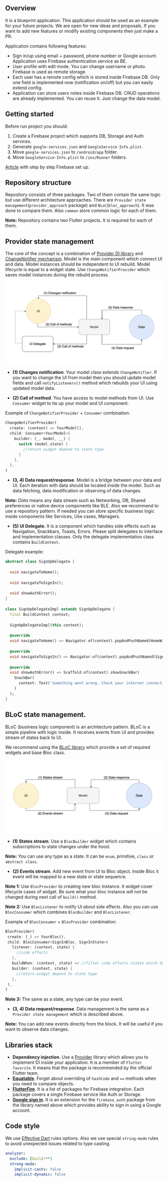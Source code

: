## Overview
It is a blueprint application. This application should be used as an example for your future projects. We are open for new ideas and proposals. If you want to add new features or modify existing components then just make a PR.

Application contains following features:
* Sign in/up using email + password, phone number or Google account. Application uses Firebase authentication service as BE.
* User profile with edit mode. You can change username or photo. Firebase is used as remote storage. 
* Each user has a remote config which is stored inside Firebase DB. Only one field is implemented now (notification on/off) but you can easily extend config.
* Application can store users notes inside Firebase DB. CRUD operations are already implemented. You can reuse it. Just change the data model.
## Getting started
Before run project you should:
1. Create a Firebase project which supports DB, Storage and Auth services. 
2. Generate `google-services.json` and `GoogleService-Info.plist`. 
3. Move `google-services.json` to `/android/app` folder.
4. Move `GoogleService-Info.plist` to `/ios/Runner` folders.

[Article](https://medium.com/flutterpub/flutter-how-to-do-user-login-with-firebase-a6af760b14d5) with step by step Firebase set up.
## Repository structure
Repository consists of three packages. Two of them contain the same logic but use different architecture approaches. There are `Provider state management`(`provider_approach` package) and `BLoC`(`bloc_approach`). It was done to compare them. Also `common` store common logic for each of them.

**Note:** Repository contains two Flutter projects. It is required for each of them.
## Provider state management
The core of the concept is a combination of [Provider DI library](https://pub.dev/packages/provider) and [ChangeNotifier mechanism](https://flutter.dev/docs/development/data-and-backend/state-mgmt/simple). Model is the main component which connect UI and data. Model instances should be independent to UI rebuild. Model lifecycle is equal to a widget state. Use `ChangeNotifierProvider` which saves model instances during the rebuild process.

![Provider architecture](diagrams/provider_diagram.png)
* **(1) Changes notification**. Your model class extends `ChangeNotifier`. If you want to change the UI from model then you should update model fields and call `notifyListeners()` method which rebuilds your UI using updated model data.

* **(2) Call of method**. You have access to model methods from UI. Use `Consumer` widget to tie up your model and UI component.

Example of `ChangeNotifierProvider` + `Consumer` combination:
```dart
ChangeNotifierProvider(
  create: (context) => YourModel(),
  child: Consumer<YourModel>(
    builder: (_, model, __) {
      switch (model.state) {
        //return widget depend to state type
      }
    },
  ),
)
```
* **(3, 4) Data request/response**. Model is a bridge between your data and UI. Each iteration with data should be located inside the model. Such as data fetching, data modification or observing of data changes.

**Note:** _Data_ means any data stream such as Networking, DB, Shared preferences or native device components like BLE. Also we recommend to use a repository pattern. If needed you can store specific business logic inside components like Services, Use cases, Managers.
* **(5) UI Delegate**. It is a component which handles side effects such as Navigation, Snackbars, Toasts, Errors. Please split delegates to interface and implementation classes. Only the delegate implementation class contains `BuildContext`.

Delegate example:
```dart
abstract class SignUpDelegate {

  void navigateToHome();

  void navigateToSignIn();

  void showAuthError();
}

class SignUpDelegateImpl extends SignUpDelegate {
  final BuildContext context;

  SignUpDelegateImpl(this.context);

  @override
  void navigateToHome() => Navigator.of(context).popAndPushNamed(HomeWidget.route);

  @override
  void navigateToSignIn() => Navigator.of(context).popAndPushNamed(SignInWidget.route);

  @override
  void showAuthError() => Scaffold.of(context).showSnackBar(
    SnackBar(
      content: Text('Something went wrong. Check your internet connection'),
    )
  );
}
```
## BLoC state management.
BLoC (business logic component) is an architecture pattern. BLoC is a simple pipeline with logic inside. It receives events from UI and provides stream of states back to UI.

We recommend using the [BLoC library](https://bloclibrary.dev/#/gettingstarted) which provide a set of required widgets and base Bloc class.

![BLoC architecture](diagrams/bloc_diagram.png)
* **(1) States stream**. Use a `BlocBuilder` widget which contains subscriptions to state changes under the hood.

**Note:** You can use any type as a state. It can be `enum`, primitive, `class` or `abstract class`.

* **(2) Events stream**. Add new event from UI to Bloc object. Inside Bloc it event will be mapped to a new state or state sequence.

**Note 1:** Use `BlocProvider` to creating new bloc instance. It widget cover lifecycle cases of widget. Be sure what your bloc instance will not be changed during next call of `build()` method.

**Note 2:** Use `BlocListener` to notify UI about side effects. Also you can use `BlocConsumer` which combines `BlocBuilder` and `BlocListener`.

Example of `BlocConsumer` + `BlocProvider` combination:
```dart
BlocProvider(
 create: (_) => YourBloc(),
 child: BlocConsumer<SignInBloc, SignInState>(
   listener: (context, state) {
     //side effects
   },
   buildWhen: (context, state) => //filter side effects states which do not required widget changes,
   builder: (context, state) {
     //return widget depend to state type
   },
 ),
)
```

**Note 3:** The same as a state, any type can be your event.

* **(3, 4) Data request/response**. Data management is the same as a `Provider state management` which is described above.

**Note:** You can add new events directly from the block. It will be useful if you want to observe data changes.
## Libraries stack
* **Dependency injection**. Use a [Provider](https://pub.dev/packages/provider) library which allows you to implement DI inside your application. It is a member of `Flutter favorite`. It means that the package is recommended by the official Flutter team.
* [**Equatable**](https://pub.dev/packages/equatable). Forget about overriding of `hashCode` and `==` methods when you need to compare objects.
* [**FlutterFire**](https://github.com/FirebaseExtended/flutterfire). It is a list of packages for Firebase integration. Each package covers a single Firebase service like Auth or Storage.
* [**Google sign in**](https://pub.dev/packages/google_sign_in). It is an extension for the `firebase_auth` package from the library named above which provides ability to sign in using a Google account.

## Code style
We use [Effective Dart](https://dart.dev/guides/language/effective-dart) rules options. Also we use special `string-mode` rules to avoid unexpected issues related to type casting.
```yaml
analyzer:
  exclude: [build/**]
  strong-mode:
    implicit-casts: false
    implicit-dynamic: false
```
